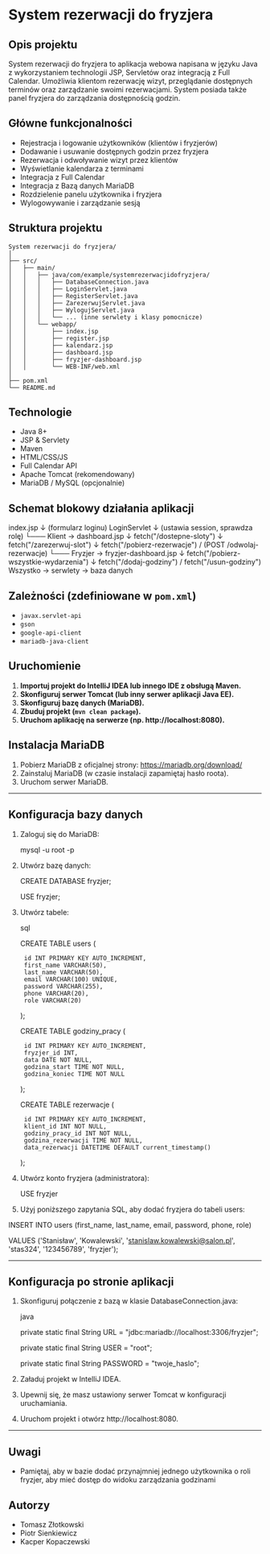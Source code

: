 # System rezerwacji do fryzjera

##  Opis projektu

System rezerwacji do fryzjera to aplikacja webowa napisana w języku Java z wykorzystaniem technologii JSP, Servletów oraz integracją z Full Calendar. Umożliwia klientom rezerwację wizyt, przeglądanie dostępnych terminów oraz zarządzanie swoimi rezerwacjami. System posiada także panel fryzjera do zarządzania dostępnością godzin.

##  Główne funkcjonalności

- Rejestracja i logowanie użytkowników (klientów i fryzjerów)
- Dodawanie i usuwanie dostępnych godzin przez fryzjera
- Rezerwacja i odwoływanie wizyt przez klientów
- Wyświetlanie kalendarza z terminami
- Integracja z Full Calendar
- Integracja z Bazą danych MariaDB
- Rozdzielenie panelu użytkownika i fryzjera
- Wylogowywanie i zarządzanie sesją

##  Struktura projektu

```
System rezerwacji do fryzjera/
│
├── src/
│   ├── main/
│   │   ├── java/com/example/systemrezerwacjidofryzjera/
│   │   │   ├── DatabaseConnection.java
│   │   │   ├── LoginServlet.java
│   │   │   ├── RegisterServlet.java
│   │   │   ├── ZarezerwujServlet.java
│   │   │   ├── WylogujServlet.java
│   │   │   └── ... (inne serwlety i klasy pomocnicze)
│   │   └── webapp/
│   │       ├── index.jsp
│   │       ├── register.jsp
│   │       ├── kalendarz.jsp
│   │       ├── dashboard.jsp
│   │       ├── fryzjer-dashboard.jsp
│   │       └── WEB-INF/web.xml
│
├── pom.xml
└── README.md
```

##  Technologie

- Java 8+
- JSP & Servlety
- Maven
- HTML/CSS/JS
- Full Calendar API
- Apache Tomcat (rekomendowany)
- MariaDB / MySQL (opcjonalnie)

## Schemat blokowy działania aplikacji
index.jsp
  ↓ (formularz loginu)
LoginServlet
  ↓ (ustawia session, sprawdza rolę)
  └─── Klient → dashboard.jsp
      ↓ fetch("/dostepne-sloty")
      ↓ fetch("/zarezerwuj-slot")
      ↓ fetch("/pobierz-rezerwacje") / (POST /odwolaj-rezerwacje)
  └─── Fryzjer → fryzjer-dashboard.jsp
      ↓ fetch("/pobierz-wszystkie-wydarzenia")
      ↓ fetch("/dodaj-godziny") / fetch("/usun-godziny")
Wszystko → serwlety → baza danych 

##  Zależności (zdefiniowane w `pom.xml`)

- `javax.servlet-api`
- `gson`
- `google-api-client`
- `mariadb-java-client`

##  Uruchomienie

1. **Importuj projekt do IntelliJ IDEA lub innego IDE z obsługą Maven.**
2. **Skonfiguruj serwer Tomcat (lub inny serwer aplikacji Java EE).**
3. **Skonfiguruj bazę danych (MariaDB).**
4. **Zbuduj projekt (`mvn clean package`).**
5. **Uruchom aplikację na serwerze (np. http://localhost:8080).**


##  Instalacja MariaDB

1. Pobierz MariaDB z oficjalnej strony: https://mariadb.org/download/
2. Zainstaluj MariaDB (w czasie instalacji zapamiętaj hasło roota).
3. Uruchom serwer MariaDB.

---

##  Konfiguracja bazy danych

1. Zaloguj się do MariaDB:

    mysql -u root -p
    

2. Utwórz bazę danych:

    CREATE DATABASE fryzjer;
   
    USE fryzjer;
    
3. Utwórz tabele:

    sql
   
    CREATE TABLE users (
   
        id INT PRIMARY KEY AUTO_INCREMENT,
        first_name VARCHAR(50),
        last_name VARCHAR(50),
        email VARCHAR(100) UNIQUE,
        password VARCHAR(255),
        phone VARCHAR(20),
        role VARCHAR(20)
    );

    CREATE TABLE godziny_pracy (
   
        id INT PRIMARY KEY AUTO_INCREMENT,
        fryzjer_id INT,
        data DATE NOT NULL,
        godzina_start TIME NOT NULL,
        godzina_koniec TIME NOT NULL
    );

    CREATE TABLE rezerwacje (
   
        id INT PRIMARY KEY AUTO_INCREMENT,
        klient_id INT NOT NULL,
        godziny_pracy_id INT NOT NULL,
        godzina_rezerwacji TIME NOT NULL,
        data_rezerwacji DATETIME DEFAULT current_timestamp()
    );
   
4. Utwórz konto fryzjera (administratora):

    USE fryzjer
   
5. Użyj poniższego zapytania SQL, aby dodać fryzjera do tabeli users:

INSERT INTO users (first_name, last_name, email, password, phone, role)

VALUES ('Stanisław', 'Kowalewski', 'stanislaw.kowalewski@salon.pl', 'stas324', '123456789', 'fryzjer');

---

##  Konfiguracja po stronie aplikacji

1. Skonfiguruj połączenie z bazą w klasie DatabaseConnection.java:

    java
   
    private static final String URL = "jdbc:mariadb://localhost:3306/fryzjer";
   
    private static final String USER = "root";
   
    private static final String PASSWORD = "twoje_haslo";
    

3. Załaduj projekt w IntelliJ IDEA.
4. Upewnij się, że masz ustawiony serwer Tomcat w konfiguracji uruchamiania.
5. Uruchom projekt i otwórz http://localhost:8080.

---

##  Uwagi

- Pamiętaj, aby w bazie dodać przynajmniej jednego użytkownika o roli fryzjer, aby mieć dostęp do widoku zarządzania godzinami 



##  Autorzy

- Tomasz Złotkowski  
- Piotr Sienkiewicz  
- Kacper Kopaczewski
